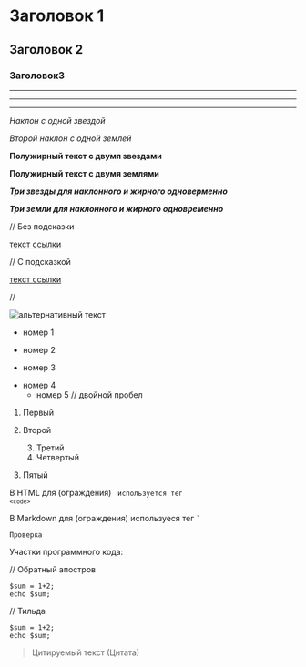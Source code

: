 # Заголовок 1
## Заголовок 2
### Заголовок3
***
***
***
*Наклон с одной звездой*

_Второй наклон с одной землей_

**Полужирный текст с двумя звездами**

__Полужирный текст с двумя землями__

***Три звезды для наклонного и жирного одноверменно***

___Три земли для наклонного и жирного одновременно___

// Без подсказки

[текст ссылки](http://example.com/link)

// С подсказкой 

[текст ссылки](http://example.com/link "Подсказка")

//

![альтернативный текст](https://i.imgur.com/3uj9teq.png "Title")

* номер 1
+ номер 2
- номер 3

* номер 4
  * номер 5 // двойной пробел

1. Первый
2. Второй

   3. Третий
   5. Четвертый

5. Пятый


В HTML для (ограждения) <code> используется тег `<code>`
</code>


В Markdown для (ограждения) используеся тег `` ` ``

`Проверка`

Участки программного кода:

// Обратный апостров

```php=
$sum = 1+2;
echo $sum;
```

// Тильда
~~~php=
$sum = 1+2;
echo $sum;
~~~

> Цитируемый текст (Цитата)
